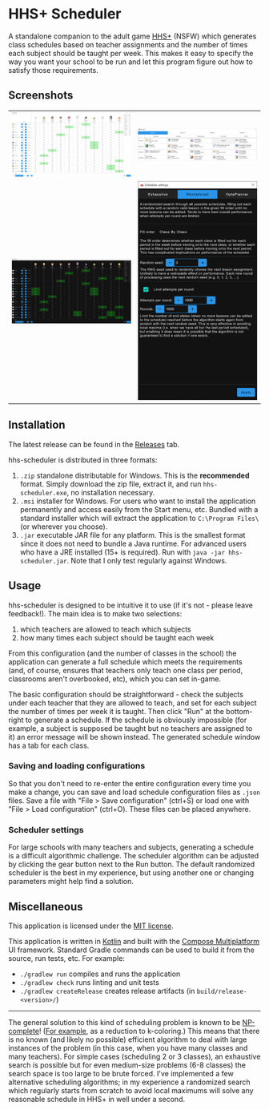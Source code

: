 # HHS+ Scheduler

A standalone companion to the adult game [HHS+](https://www.henthighschool.com/hhsplus/) (NSFW)
which generates class schedules based on teacher assignments and the number of times each subject
should be taught per week. This makes it easy to specify the way you want your school to be run and
let this program figure out how to satisfy those requirements.

## Screenshots

| | |
| --- | --- |
| <img src="screenshot-1.PNG" /> | <img src="screenshot-2.PNG" /> |
| <img src="screenshot-3.PNG" /> | <img src="screenshot-4.PNG" /> |

## Installation

The latest release can be found in the
[Releases](https://github.com/tiquionophist/hhs-scheduler/releases) tab.

hhs-scheduler is distributed in three formats:
1. `.zip` standalone distributable for Windows. This is the **recommended** format. Simply download
the zip file, extract it, and run `hhs-scheduler.exe`, no installation necessary.
2. `.msi` installer for Windows. For users who want to install the application permanently and
access easily from the Start menu, etc. Bundled with a standard installer which will extract the
application to `C:\Program Files\` (or wherever you choose).
3. `.jar` executable JAR file for any platform. This is the smallest format since it does not need
to bundle a Java runtime. For advanced users who have a JRE installed (15+ is required). Run with
`java -jar hhs-scheduler.jar`. Note that I only test regularly against Windows.

## Usage

hhs-scheduler is designed to be intuitive it to use (if it's not - please leave feedback!). The main
idea is to make two selections:

1. which teachers are allowed to teach which subjects
2. how many times each subject should be taught each week

From this configuration (and the number of classes in the school) the application can generate a
full schedule which meets the requirements (and, of course, ensures that teachers only teach one
class per period, classrooms aren't overbooked, etc), which you can set in-game.

The basic configuration should be straightforward - check the subjects under each teacher that they
are allowed to teach, and set for each subject the number of times per week it is taught. Then click
"Run" at the bottom-right to generate a schedule. If the schedule is obviously impossible (for
example, a subject is supposed be taught but no teachers are assigned to it) an error message will
be shown instead. The generated schedule window has a tab for each class.

### Saving and loading configurations

So that you don't need to re-enter the entire configuration every time you make a change, you can
save and load schedule configuration files as `.json` files. Save a file with "File > Save
configuration" (ctrl+S) or load one with "File > Load configuration" (ctrl+O). These files can be
placed anywhere.

### Scheduler settings

For large schools with many teachers and subjects, generating a schedule is a difficult algorithmic
challenge. The scheduler algorithm can be adjusted by clicking the gear button next to the Run
button. The default randomized scheduler is the best in my experience, but using another one or
changing parameters might help find a solution.

## Miscellaneous

This application is licensed under the [MIT license](https://opensource.org/licenses/MIT).

This application is written in [Kotlin](https://kotlinlang.org/) and built with the
[Compose Multiplatform](https://github.com/JetBrains/compose-jb) UI framework. Standard Gradle
commands can be used to build it from the source, run tests, etc. For example:
- `./gradlew run` compiles and runs the application
- `./gradlew check` runs linting and unit tests
- `./gradlew createRelease` creates release artifacts (in `build/release-<version>/`)

---

The general solution to this kind of scheduling problem is known to be
[NP-complete](https://en.wikipedia.org/wiki/NP-completeness)!
([For example](https://math.stackexchange.com/q/2285015), as a reduction to k-coloring.)
This means that there is no known (and likely no possible) efficient algorithm to deal with large
instances of the problem (in this case, when you have many classes and many teachers). For simple
cases (scheduling 2 or 3 classes), an exhaustive search is possible but for even medium-size
problems (6-8 classes) the search space is too large to be brute forced. I've implemented a few
alternative scheduling algorithms; in my experience a randomized search which regularly starts from
scratch to avoid local maximums will solve any reasonable schedule in HHS+ in well under a second.
